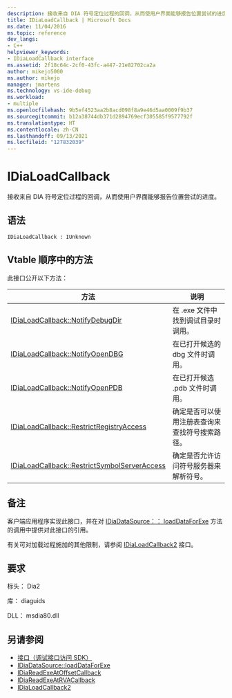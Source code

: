 ```yaml
---
description: 接收来自 DIA 符号定位过程的回调，从而使用户界面能够报告位置尝试的进度。
title: IDiaLoadCallback | Microsoft Docs
ms.date: 11/04/2016
ms.topic: reference
dev_langs:
- C++
helpviewer_keywords:
- IDiaLoadCallback interface
ms.assetid: 2f18c64c-2cf0-43fc-a447-21e82702ca2a
author: mikejo5000
ms.author: mikejo
manager: jmartens
ms.technology: vs-ide-debug
ms.workload:
- multiple
ms.openlocfilehash: 9b5ef4523aa2b8acd098f8a9e46d5aa0009f9b37
ms.sourcegitcommit: b12a38744db371d2894769ecf305585f9577792f
ms.translationtype: HT
ms.contentlocale: zh-CN
ms.lasthandoff: 09/13/2021
ms.locfileid: "127832039"
---
```

# <a name="idialoadcallback"></a>IDiaLoadCallback
接收来自 DIA 符号定位过程的回调，从而使用户界面能够报告位置尝试的进度。

## <a name="syntax"></a>语法

```
IDiaLoadCallback : IUnknown
```

## <a name="methods-in-vtable-order"></a>Vtable 顺序中的方法
 此接口公开以下方法：

|方法|说明|
|------------|-----------------|
|[IDiaLoadCallback::NotifyDebugDir](../../debugger/debug-interface-access/idialoadcallback-notifydebugdir.md)|在 .exe 文件中找到调试目录时调用。|
|[IDiaLoadCallback::NotifyOpenDBG](../../debugger/debug-interface-access/idialoadcallback-notifyopendbg.md)|在已打开候选的 dbg 文件时调用。|
|[IDiaLoadCallback::NotifyOpenPDB](../../debugger/debug-interface-access/idialoadcallback-notifyopenpdb.md)|在已打开候选 .pdb 文件时调用。|
|[IDiaLoadCallback::RestrictRegistryAccess](../../debugger/debug-interface-access/idialoadcallback-restrictregistryaccess.md)|确定是否可以使用注册表查询来查找符号搜索路径。|
|[IDiaLoadCallback::RestrictSymbolServerAccess](../../debugger/debug-interface-access/idialoadcallback-restrictsymbolserveraccess.md)|确定是否允许访问符号服务器来解析符号。|

## <a name="remarks"></a>备注
 客户端应用程序实现此接口，并在对 [IDiaDataSource：： loadDataForExe](../../debugger/debug-interface-access/idiadatasource-loaddataforexe.md) 方法的调用中提供对此接口的引用。

 有关可对加载过程施加的其他限制，请参阅 [IDiaLoadCallback2](../../debugger/debug-interface-access/idialoadcallback2.md) 接口。

## <a name="requirements"></a>要求
 标头： Dia2

 库： diaguids

 DLL： msdia80.dll

## <a name="see-also"></a>另请参阅
- [接口（调试接口访问 SDK）](../../debugger/debug-interface-access/interfaces-debug-interface-access-sdk.md)
- [IDiaDataSource::loadDataForExe](../../debugger/debug-interface-access/idiadatasource-loaddataforexe.md)
- [IDiaReadExeAtOffsetCallback](../../debugger/debug-interface-access/idiareadexeatoffsetcallback.md)
- [IDiaReadExeAtRVACallback](../../debugger/debug-interface-access/idiareadexeatrvacallback.md)
- [IDiaLoadCallback2](../../debugger/debug-interface-access/idialoadcallback2.md)
